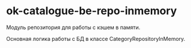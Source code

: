 <h1>ok-catalogue-be-repo-inmemory</h1>

<p>
Модуль репозитория для работы с кэшем в памяти.

Основная логика работы с БД в классе CategoryRepositoryInMemory.
</p>